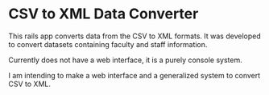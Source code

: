 # CSV to XML Data Converter

This rails app converts data from the CSV to XML formats. It was developed to convert datasets containing faculty and staff information.

Currently does not have a web interface, it is a purely console system.

I am intending to make a web interface and a generalized system to convert CSV to XML.
